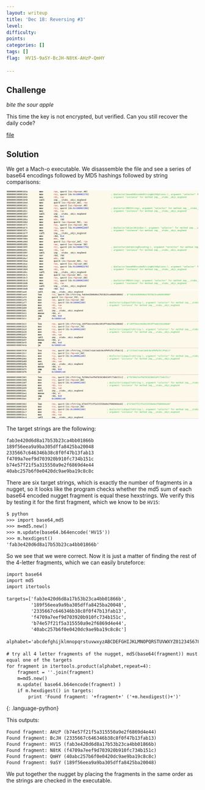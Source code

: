 ```yaml
---
layout: writeup
title: 'Dec 18: Reversing #3'
level:
difficulty:
points:
categories: []
tags: []
flag:  HV15-9aSY-BcJH-N8tK-AHzP-QmHY

---
```


## Challenge

*bite the sour apple*

This time the key is not encrypted, but verified. Can you still recover
the daily code?

[file](writeupfiles/dec18_hv15_syiYLIcPSF-50bmTAyGb)

## Solution

We get a Mach-o executable. We disassemble the file and see a series of
base64 encodings followed by MD5 hashings followed by string
comparisons:

![](writeupfiles/dec18-2.png)
![](writeupfiles/dec18.png)

The target strings are the following:

    fab3e420d6d8a17b53b23ca4bb01866b
    189f56eea9a9ba305dffa8425ba20048
    2335667c646346b38c8f0f47b13fab13
    f4709a7eef9d703920b910fc734b151c
    b74e57f21f5a315550a9e2f6869d4e44
    40abc257b6f0e0420dc9ae9ba19c8c8c

There are six target strings, which is exactly the number of fragments
in a nugget, so it looks like the program checks whether the md5 sum of
each base64 encoded nugget fragment is equal these hexstrings. We verify
this by testing it for the first fragment, which we know to be `HV15`:

    $ python
    >>> import base64,md5
    >>> m=md5.new()
    >>> m.update(base64.b64encode('HV15'))
    >>> m.hexdigest()
    'fab3e420d6d8a17b53b23ca4bb01866b'

So we see that we were correct. Now it is just a matter of finding the
rest of the 4-letter fragments, which we can easily bruteforce:

    import base64
    import md5
    import itertools

    targets=['fab3e420d6d8a17b53b23ca4bb01866b',
             '189f56eea9a9ba305dffa8425ba20048',
             '2335667c646346b38c8f0f47b13fab13',
             'f4709a7eef9d703920b910fc734b151c',
             'b74e57f21f5a315550a9e2f6869d4e44',
             '40abc257b6f0e0420dc9ae9ba19c8c8c']

    alphabet='abcdefghijklmnopqrstuvwxyzABCDEFGHIJKLMNOPQRSTUVWXYZ0123456789'

    # try all 4 letter fragments of the nugget, md5(base64(fragment)) must equal one of the targets
    for fragment in itertools.product(alphabet,repeat=4):
        fragment = ''.join(fragment)
        m=md5.new()
        m.update( base64.b64encode(fragment) )
        if m.hexdigest() in targets:
            print 'Found fragment: '+fragment+' ('+m.hexdigest()+')'
{: .language-python}

This outputs:

    Found fragment: AHzP (b74e57f21f5a315550a9e2f6869d4e44)
    Found fragment: BcJH (2335667c646346b38c8f0f47b13fab13)
    Found fragment: HV15 (fab3e420d6d8a17b53b23ca4bb01866b)
    Found fragment: N8tK (f4709a7eef9d703920b910fc734b151c)
    Found fragment: QmHY (40abc257b6f0e0420dc9ae9ba19c8c8c)
    Found fragment: 9aSY (189f56eea9a9ba305dffa8425ba20048)

We put together the nugget by placing the fragments in the same order as
the strings are checked in the executable.





